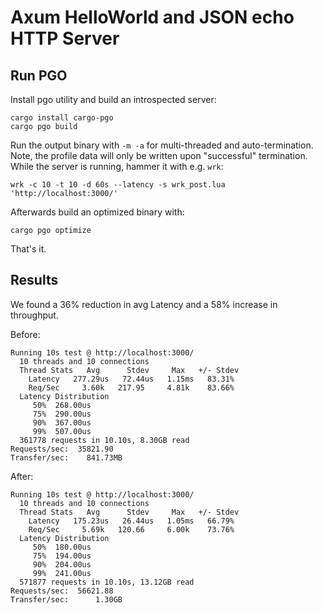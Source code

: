 # Axum HelloWorld and JSON echo HTTP Server

## Run PGO

Install pgo utility and build an introspected server:

    cargo install cargo-pgo
    cargo pgo build

Run the output binary with `-m -a` for multi-threaded and auto-termination.
Note, the profile data will only be written upon "successful" termination.
While the server is running, hammer it with e.g. `wrk`:

    wrk -c 10 -t 10 -d 60s --latency -s wrk_post.lua 'http://localhost:3000/'

Afterwards build an optimized binary with:

    cargo pgo optimize

That's it.

## Results

We found a 36% reduction in avg Latency and a 58% increase in throughput.

Before:

```
Running 10s test @ http://localhost:3000/
  10 threads and 10 connections
  Thread Stats   Avg      Stdev     Max   +/- Stdev
    Latency   277.29us   72.44us   1.15ms   83.31%
    Req/Sec     3.60k   217.95     4.81k    83.66%
  Latency Distribution
     50%  268.00us
     75%  290.00us
     90%  367.00us
     99%  507.00us
  361778 requests in 10.10s, 8.30GB read
Requests/sec:  35821.90
Transfer/sec:    841.73MB
```

After:
```
Running 10s test @ http://localhost:3000/
  10 threads and 10 connections
  Thread Stats   Avg      Stdev     Max   +/- Stdev
    Latency   175.23us   26.44us   1.05ms   66.79%
    Req/Sec     5.69k   120.66     6.00k    73.76%
  Latency Distribution
     50%  180.00us
     75%  194.00us
     90%  204.00us
     99%  241.00us
  571877 requests in 10.10s, 13.12GB read
Requests/sec:  56621.88
Transfer/sec:      1.30GB
```

